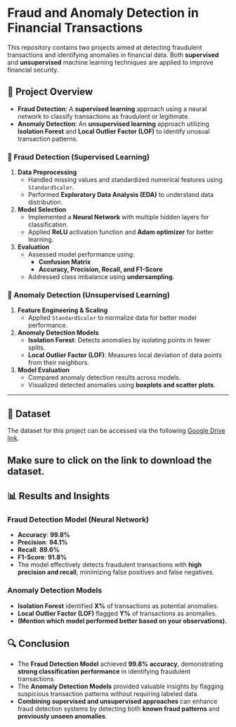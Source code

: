 # Fraud and Anomaly Detection in Financial Transactions

This repository contains two projects aimed at detecting fraudulent transactions and identifying anomalies in financial data. Both **supervised** and **unsupervised** machine learning techniques are applied to improve financial security.

## 📌 Project Overview

- **Fraud Detection**: A **supervised learning** approach using a neural network to classify transactions as fraudulent or legitimate.  
- **Anomaly Detection**: An **unsupervised learning** approach utilizing **Isolation Forest** and **Local Outlier Factor (LOF)** to identify unusual transaction patterns.


### 🔹 Fraud Detection (Supervised Learning)
1. **Data Preprocessing**
   - Handled missing values and standardized numerical features using `StandardScaler`.
   - Performed **Exploratory Data Analysis (EDA)** to understand data distribution.
2. **Model Selection**
   - Implemented a **Neural Network** with multiple hidden layers for classification.
   - Applied **ReLU** activation function and **Adam optimizer** for better learning.
3. **Evaluation**
   - Assessed model performance using:
     - **Confusion Matrix**
     - **Accuracy, Precision, Recall, and F1-Score**
   - Addressed class imbalance using **undersampling**.

### 🔹 Anomaly Detection (Unsupervised Learning)
1. **Feature Engineering & Scaling**
   - Applied `StandardScaler` to normalize data for better model performance.
2. **Anomaly Detection Models**
   - **Isolation Forest**: Detects anomalies by isolating points in fewer splits.
   - **Local Outlier Factor (LOF)**: Measures local deviation of data points from their neighbors.
3. **Model Evaluation**
   - Compared anomaly detection results across models.
   - Visualized detected anomalies using **boxplots and scatter plots**.

---
## 📂 Dataset
The dataset for this project can be accessed via the following [Google Drive link](https://drive.google.com/file/d/1cbyBAVFGBoT9FGKjAnwPAlx8tA9NubVk/view?usp=sharing).

Make sure to click on the link to download the dataset.
---

## 📊 Results and Insights

### **Fraud Detection Model (Neural Network)**
- **Accuracy**: **99.8%**
- **Precision**: **94.1%**
- **Recall**: **89.6%**
- **F1-Score**: **91.8%**
- The model effectively detects fraudulent transactions with **high precision and recall**, minimizing false positives and false negatives.

### **Anomaly Detection Models**
- **Isolation Forest** identified **X%** of transactions as potential anomalies.
- **Local Outlier Factor (LOF)** flagged **Y%** of transactions as anomalies.
- **(Mention which model performed better based on your observations).**  

## 🔍 Conclusion

- The **Fraud Detection Model** achieved **99.8% accuracy**, demonstrating **strong classification performance** in identifying fraudulent transactions.  
- The **Anomaly Detection Models** provided valuable insights by flagging suspicious transaction patterns without requiring labeled data.  
- **Combining supervised and unsupervised approaches** can enhance fraud detection systems by detecting both **known fraud patterns** and **previously unseen anomalies**.  
